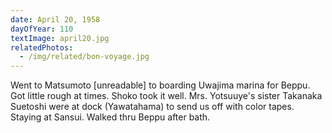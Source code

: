 ```yaml
---
date: April 20, 1958
dayOfYear: 110
textImage: april20.jpg
relatedPhotos: 
  - /img/related/bon-voyage.jpg
---
```

Went to Matsumoto [unreadable] to boarding Uwajima marina for Beppu. Got little rough at times. Shoko took it well. Mrs. Yotsuuye's sister Takanaka Suetoshi were at dock (Yawatahama) to send us off with color tapes. Staying at Sansui. Walked thru Beppu after bath.